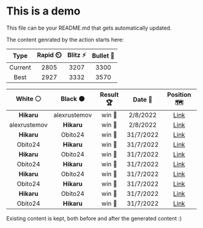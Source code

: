 # This is a demo

This file can be your README.md that gets automatically updated.

The content genrated by the action starts here:

<!--START_SECTION:chessStats-->
<!-- Automatically generated with https://github.com/Balastrong/chess-stats-action -->

| Type | Rapid ⏲️ | Blitz ⚡ | Bullet 🔫 |
|:---:|:---:|:---:|:---:|
| Current | 2805 | 3207 | 3300 |
| Best | 2927 | 3332 | 3570 |

| White ⚪ | Black ⚫ | Result 🏆 | Date 📅 | Position 🗺️ |
|:---:|:---:|:---:|:---:|:---:|
| **Hikaru** | alexrustemov | win 🥇 | 2/8/2022 | <a href="http://www.ee.unb.ca/cgi-bin/tervo/fen.pl?select=4r3/Q7/5pk1/4p3/2p1P3/6R1/P3B1K1/1q6 b - -">Link</a> |
| alexrustemov | **Hikaru** | win 🥇 | 2/8/2022 | <a href="http://www.ee.unb.ca/cgi-bin/tervo/fen.pl?select=1k4r1/6rp/p4q2/4p3/2P2P2/1Bp2RP1/P5KP/4R3 w - -">Link</a> |
| **Hikaru** | Obito24 | win 🥇 | 31/7/2022 | <a href="http://www.ee.unb.ca/cgi-bin/tervo/fen.pl?select=2b3k1/4q1p1/4P2p/1p3Q1P/1p1p1NK1/1P1P4/8/8 b - -">Link</a> |
| Obito24 | **Hikaru** | win 🥇 | 31/7/2022 | <a href="http://www.ee.unb.ca/cgi-bin/tervo/fen.pl?select=8/3R4/8/8/8/2p2p2/2kn1K2/8 w - -">Link</a> |
| **Hikaru** | Obito24 | win 🥇 | 31/7/2022 | <a href="http://www.ee.unb.ca/cgi-bin/tervo/fen.pl?select=6r1/p1bq1k2/2p2p1B/2p2P1Q/2Pp3P/1P1K4/P7/6R1 b - -">Link</a> |
| Obito24 | **Hikaru** | win 🥇 | 31/7/2022 | <a href="http://www.ee.unb.ca/cgi-bin/tervo/fen.pl?select=8/8/8/6R1/P2k2p1/1r2p3/6KP/8 w - -">Link</a> |
| **Hikaru** | Obito24 | win 🥇 | 31/7/2022 | <a href="http://www.ee.unb.ca/cgi-bin/tervo/fen.pl?select=r3kb1r/pp1b1ppq/3pR3/1B6/5PQp/2B5/PPP3PP/2KR4 b kq -">Link</a> |
| Obito24 | **Hikaru** | win 🥇 | 31/7/2022 | <a href="http://www.ee.unb.ca/cgi-bin/tervo/fen.pl?select=8/R4pk1/6p1/3KP1Pp/5P2/3p2P1/p3r3/8 w - -">Link</a> |
| **Hikaru** | Obito24 | win 🥇 | 31/7/2022 | <a href="http://www.ee.unb.ca/cgi-bin/tervo/fen.pl?select=3r4/3P2kp/1n1R2p1/p3N3/Pp6/1P4P1/7P/6K1 b - -">Link</a> |
| Obito24 | **Hikaru** | win 🥇 | 31/7/2022 | <a href="http://www.ee.unb.ca/cgi-bin/tervo/fen.pl?select=2r2bk1/1q3n1p/3p4/3bp1p1/pP2Pp2/B4P1P/PN2Q1P1/K1R5 w - -">Link</a> |

<!--END_SECTION:chessStats-->

Existing content is kept, both before and after the generated content :)
